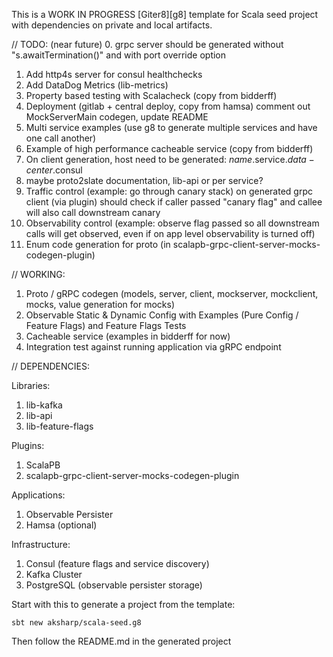 This is a WORK IN PROGRESS [Giter8][g8] template for Scala seed project with dependencies on private and local artifacts.

// TODO: (near future)
0. grpc server should be generated without "s.awaitTermination()" and with port override option
1. Add http4s server for consul healthchecks
2. Add DataDog Metrics (lib-metrics)
3. Property based testing with Scalacheck (copy from bidderff)
3. Deployment (gitlab + central deploy, copy from hamsa) comment out MockServerMain codegen, update README
4. Multi service examples (use g8 to generate multiple services and have one call another)
5. Example of high performance cacheable service (copy from bidderff)
6. On client generation, host need to be generated: $name$.service.$data-center$.consul 
7. maybe proto2slate documentation, lib-api or per service?
8. Traffic control (example: go through canary stack) on generated grpc client (via plugin) should check if caller passed "canary flag" and callee will also call downstream canary
9. Observability control (example: observe flag passed so all downstream calls will get observed, even if on app level observability is turned off)
10. Enum code generation for proto (in scalapb-grpc-client-server-mocks-codegen-plugin) 

// WORKING:
1. Proto / gRPC codegen (models, server, client, mockserver, mockclient, mocks, value generation for mocks)
2. Observable Static & Dynamic Config with Examples (Pure Config / Feature Flags) and Feature Flags Tests
3. Cacheable service (examples in bidderff for now)
4. Integration test against running application via gRPC endpoint

// DEPENDENCIES:

Libraries:
1) lib-kafka
2) lib-api
3) lib-feature-flags

Plugins:
1) ScalaPB
4) scalapb-grpc-client-server-mocks-codegen-plugin
   
Applications:
1) Observable Persister
2) Hamsa (optional)

Infrastructure:
1) Consul (feature flags and service discovery)
2) Kafka Cluster
3) PostgreSQL (observable persister storage)

Start with this to generate a project from the template:
```
sbt new aksharp/scala-seed.g8
```

Then follow the README.md in the generated project

